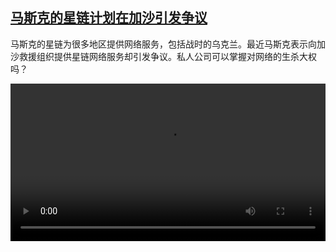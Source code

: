 <!--1699886824000-->
[马斯克的星链计划在加沙引发争议](https://www.dw.com/zh/%E9%A9%AC%E6%96%AF%E5%85%8B%E7%9A%84%E6%98%9F%E9%93%BE%E8%AE%A1%E5%88%92%E5%9C%A8%E5%8A%A0%E6%B2%99%E5%BC%95%E5%8F%91%E4%BA%89%E8%AE%AE/a-67371655)
------

<p>马斯克的星链为很多地区提供网络服务，包括战时的乌克兰。最近马斯克表示向加沙救援组织提供星链网络服务却引发争议。私人公司可以掌握对网络的生杀大权吗？</small></p><video src="https://tvdownloaddw-a.akamaihd.net/dwtv_video/flv/vdt_zh/2023/dwvgchi231110_starlink_01icw_AVC_1280x720.mp4" controls style="width:100%"></video>
